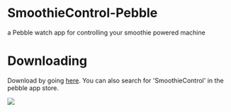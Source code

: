 # SmoothieControl-Pebble
a Pebble watch app for controlling your smoothie powered machine

# Downloading

Download by going [here](https://apps.getpebble.com/applications/553dbc0dbdf9b3ae8c000025). You can also search for 'SmoothieControl' in the pebble app store.

![](http://pblweb.com/badge/553dbc0dbdf9b3ae8c000025/orange/medium)
